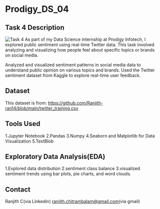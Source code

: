 # Prodigy_DS_04
## Task 4 Description
![Task 4](task4.PNG)
As part of my Data Science internship at Prodigy Infotech, I explored public sentiment using real-time Twitter data. This task involved analyzing and visualizing how people feel about specific topics or brands on social media.

Analyzed and visualized sentiment patterns in social media data to understand public opinion on various topics and brands. Used the Twitter sentiment dataset from Kaggle to explore real-time user feedback.
## Dataset
This dataset is from: https://github.com/Ranjith-ran14/blob/main/twitter_training.csv
## Tools Used
1.Jupyter Notebook
2.Pandas
3.Numpy
4.Seaborn and Matplotlib for Data Visualization
5.TextBlob
## Exploratory Data Analysis(EDA)
1.Explored data distribution
2.sentiment class balance
3.visualized sentiment trends using bar plots, pie charts, and word clouds.
## Contact
Ranjith C(via Linkedin) ranjith.chitrambalam@gmail.com(via gmail)
